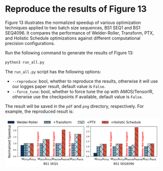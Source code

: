 # Reproduce the results of Figure 13

Figure 13 illustrates the normalized speedup of various optimization techniques applied to two batch size sequences, BS1 SEQ1 and BS1 SEQ4096. It compares the performance of Welder-Roller, Transform, PTX, and Holistic Schedule optimizations against different computational precision configurations.

Run the following command to generate the results of Figure 13:

```bash
python3 run_all.py
```

The `run_all.py` script has the following options:

- `--reproduce`: bool, whether to reproduce the results, otherwise it will use our logges paper result, default value is `False`.
- `--force_tune`: bool, whether to force tune the op with AMOS/TensorIR, otherwise use the checkpoints if available, default value is `False`.

The result will be saved in the `pdf` and `png` directory, respectively. For example, the reproduced result is:

![Figure 13](./png/optimization_breakdown.png)
